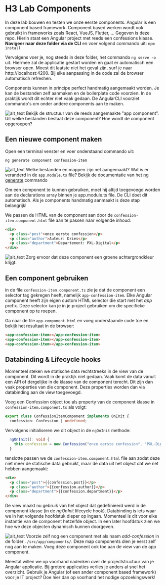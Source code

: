 # H3 Lab Components
In deze lab bouwen en testen we onze eerste components. Angular is een component based framework. Component based werken wordt ook gebruikt in frameworks zoals React, VueJS, Flutter, ... Gegeven is deze repo. Hierin staat een Angular project met reeds een confessions klasse. **Navigeer naar deze folder via de CLI** en voer volgend commando uit: ```npm install```
 
Vervolgens voer je, nog steeds in deze folder, het commando ```ng serve -o``` uit. Hiermee zal de applicatie gestart worden en gaat er automatisch een browser open. Moest dit laatste niet het geval zijn, surf je naar http://localhost:4200. Bij elke aanpassing in de code zal de browser automatisch refreshen.

Components kunnen in principe perfect handmatig aangemaakt worden. Je kan de bestanden zelf aanmaken en de boilerplate code voorzien. In de praktijk wordt dit echter niet vaak gedaan. De AngularCLI voorziet commando's om onder andere components aan te maken.

![alt_text](https://i.imgur.com/TT9FcyW.png "image_tooltip") Bekijk de structuur van de reeds aangemaakte "app component". Uit welke bestanden bestaat deze component? Hoe wordt de component opgeroepen?


## Een nieuwe component maken
Open een terminal venster en voer onderstaand commando uit:
```
ng generate component confession-item
```

![alt_text](https://i.imgur.com/TT9FcyW.png "image_tooltip") Welke bestanden en mappen zijn net aangemaakt? Wat is er veranderd in de ```app.module.ts``` file? Bekijk de documentatie van het [ng generate](https://angular.io/cli/generate) commando

Om een component te kunnen gebruiken, moet hij altijd toegevoegd worden aan de 
declarations array binnen je app.module.ts file. De CLI doet dit 
automatisch. Als je components handmatig aanmaakt is deze stap belangrijk!

We passen de HTML van de component aan door de ```confession-item.component.html``` file aan te passen naar volgende inhoud:
```html
<div>
  <p class="post">onze eerste confession</p>
  <p class="author">Auteur: Dries</p>
  <p class="department">Departement: PXL-Digital</p>
</div>
```

![alt_text](https://i.imgur.com/TT9FcyW.png "image_tooltip") Zorg ervoor dat deze component een groene achtergrondkleur krijgt.

## Een component gebruiken
in de file ```confession-item.component.ts``` zie je dat de component een selector tag gekregen heeft, namelijk ```app-confession-item```. Elke Angular component heeft zijn eigen custom HTML selector die start met het *app* prefix. Deze selector kan je in je project gebruiken om die specifieke component op te roepen. 

Ga naar de file ```app-component.html``` en voeg onderstaande code toe en bekijk het resultaat in de browser:
```html
<app-confession-item></app-confession-item>
<app-confession-item></app-confession-item>
<app-confession-item></app-confession-item>
```

## Databinding & Lifecycle hooks
Momenteel steken we statische data rechtstreeks in de view van de component. Dit wordt in de praktijk niet gedaan. Vaak komt de data vanuit een API of dergelijke in de klasse van de component terecht. Dit zijn dan vaak properties van die component. Deze properties worden dan via databinding aan de view toegevoegd.

Voeg een Confession object toe als property van de component klasse in ```confession-item.component.ts``` als volgt:
```typescript
export class ConfessionItemComponent implements OnInit {
  confession: Confession | undefined;

```
Vervolgens initialiseren we dit object in de ```ngOnInit``` methode:
```typescript
  ngOnInit(): void {
    this.confession = new Confession("onze eerste confession", "PXL-Digital","Dries");
  }
```

tenslotte passen we de ```confession-item.component.html``` file aan zodat deze niet meer de statische data gebruikt, maar de data uit het object dat we net hebben aangemaakt:
```html
<div>
  <p class="post">{{confession.post}}</p>
  <p class="author">{{confession.author}}</p>
  <p class="department">{{confession.department}}</p>
</div>

```
De view maakt nu gebruik van het object dat gedefinieerd werd in de component klasse (in de *ngOnInit* lifecycle hook). Databinding is iets waar we in het volgende hoofdstuk dieper op ingaan. Momenteel is dit voor elke instantie van de component hetzelfde object. In een later hoofdstuk zien we hoe we deze objecten dynamisch kunnen doorgeven.

![alt_text](https://i.imgur.com/TT9FcyW.png "image_tooltip") Voorzie zelf nog een component met als naam *add-confession* in de folder ```./src/app/components/```. Deze map components dien je eerst zelf nog aan te maken. Voeg deze component ook toe aan de view van de app component.

Meestal willen we op voorhand nadenken over de projectstructuur van je Angular applicatie. Bij grotere applicaties verlies je anders al snel het overzicht. Gebruik je Angular (of een ander component based framework) voor je IT project? Doe hier dan op voorhand het nodige opzoekingswerk!
